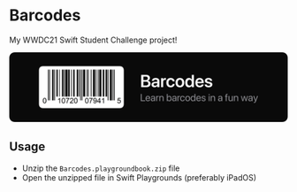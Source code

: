 # Barcodes
My WWDC21 Swift Student Challenge project!

[![Barcodes - Cover Image](https://raw.githubusercontent.com/baranonen/WWDC21-Barcodes/master/Resources/BarcodesGitHub.png "Barcodes - Cover Image")](https://raw.githubusercontent.com/baranonen/WWDC21-Barcodes/master/Resources/BarcodesGitHub.png "Barcodes - Cover Image")

## Usage
- Unzip the `Barcodes.playgroundbook.zip` file
- Open the unzipped file in Swift Playgrounds (preferably iPadOS)